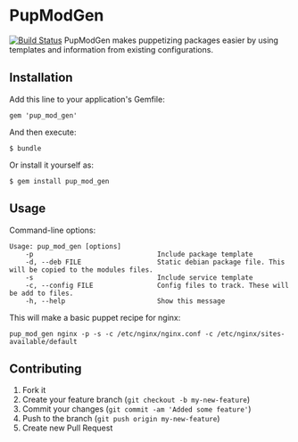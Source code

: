 # PupModGen

[![Build Status](https://secure.travis-ci.org/jbussdieker/pup_mod_gen.png)](http://travis-ci.org/jbussdieker/pup_mod_gen)
PupModGen makes puppetizing packages easier by using templates and information from existing configurations.

## Installation

Add this line to your application's Gemfile:

    gem 'pup_mod_gen'

And then execute:

    $ bundle

Or install it yourself as:

    $ gem install pup_mod_gen

## Usage

Command-line options:

`````
Usage: pup_mod_gen [options]
    -p                               Include package template
    -d, --deb FILE                   Static debian package file. This will be copied to the modules files.
    -s                               Include service template
    -c, --config FILE                Config files to track. These will be add to files.
    -h, --help                       Show this message
`````

This will make a basic puppet recipe for nginx:

    pup_mod_gen nginx -p -s -c /etc/nginx/nginx.conf -c /etc/nginx/sites-available/default

## Contributing

1. Fork it
2. Create your feature branch (`git checkout -b my-new-feature`)
3. Commit your changes (`git commit -am 'Added some feature'`)
4. Push to the branch (`git push origin my-new-feature`)
5. Create new Pull Request

